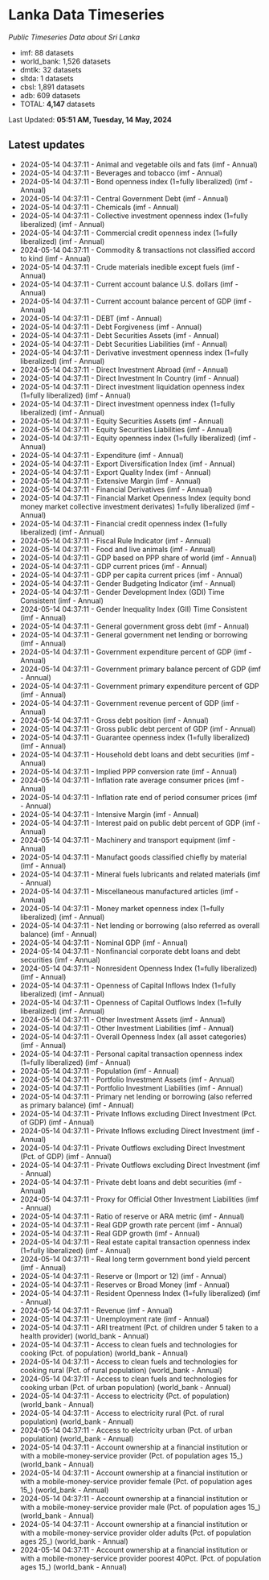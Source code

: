 # Lanka Data Timeseries
*Public Timeseries Data about Sri Lanka*

* imf: 88 datasets
* world_bank: 1,526 datasets
* dmtlk: 32 datasets
* sltda: 1 datasets
* cbsl: 1,891 datasets
* adb: 609 datasets
* TOTAL: **4,147** datasets

Last Updated: **05:51 AM, Tuesday, 14 May, 2024**

## Latest updates

* 2024-05-14 04:37:11 - Animal and vegetable oils and fats (imf - Annual)
* 2024-05-14 04:37:11 - Beverages and tobacco (imf - Annual)
* 2024-05-14 04:37:11 - Bond openness index (1=fully liberalized) (imf - Annual)
* 2024-05-14 04:37:11 - Central Government Debt (imf - Annual)
* 2024-05-14 04:37:11 - Chemicals (imf - Annual)
* 2024-05-14 04:37:11 - Collective investment openness index (1=fully liberalized) (imf - Annual)
* 2024-05-14 04:37:11 - Commercial credit openness index (1=fully liberalized) (imf - Annual)
* 2024-05-14 04:37:11 - Commodity & transactions not classified accord to kind (imf - Annual)
* 2024-05-14 04:37:11 - Crude materials inedible except fuels (imf - Annual)
* 2024-05-14 04:37:11 - Current account balance U.S. dollars (imf - Annual)
* 2024-05-14 04:37:11 - Current account balance percent of GDP (imf - Annual)
* 2024-05-14 04:37:11 - DEBT (imf - Annual)
* 2024-05-14 04:37:11 - Debt Forgiveness (imf - Annual)
* 2024-05-14 04:37:11 - Debt Securities Assets (imf - Annual)
* 2024-05-14 04:37:11 - Debt Securities Liabilities (imf - Annual)
* 2024-05-14 04:37:11 - Derivative investment openness index (1=fully liberalized) (imf - Annual)
* 2024-05-14 04:37:11 - Direct Investment Abroad (imf - Annual)
* 2024-05-14 04:37:11 - Direct Investment In Country (imf - Annual)
* 2024-05-14 04:37:11 - Direct investment liquidation openness index (1=fully liberalized) (imf - Annual)
* 2024-05-14 04:37:11 - Direct investment openness index (1=fully liberalized) (imf - Annual)
* 2024-05-14 04:37:11 - Equity Securities Assets (imf - Annual)
* 2024-05-14 04:37:11 - Equity Securities Liabilities (imf - Annual)
* 2024-05-14 04:37:11 - Equity openness index (1=fully liberalized) (imf - Annual)
* 2024-05-14 04:37:11 - Expenditure (imf - Annual)
* 2024-05-14 04:37:11 - Export Diversification Index (imf - Annual)
* 2024-05-14 04:37:11 - Export Quality Index (imf - Annual)
* 2024-05-14 04:37:11 - Extensive Margin (imf - Annual)
* 2024-05-14 04:37:11 - Financial Derivatives (imf - Annual)
* 2024-05-14 04:37:11 - Financial Market Openness Index (equity bond money market collective investment derivates) 1=fully liberalized (imf - Annual)
* 2024-05-14 04:37:11 - Financial credit openness index (1=fully liberalized) (imf - Annual)
* 2024-05-14 04:37:11 - Fiscal Rule Indicator (imf - Annual)
* 2024-05-14 04:37:11 - Food and live animals (imf - Annual)
* 2024-05-14 04:37:11 - GDP based on PPP share of world (imf - Annual)
* 2024-05-14 04:37:11 - GDP current prices (imf - Annual)
* 2024-05-14 04:37:11 - GDP per capita current prices (imf - Annual)
* 2024-05-14 04:37:11 - Gender Budgeting Indicator (imf - Annual)
* 2024-05-14 04:37:11 - Gender Development Index (GDI) Time Consistent (imf - Annual)
* 2024-05-14 04:37:11 - Gender Inequality Index (GII) Time Consistent (imf - Annual)
* 2024-05-14 04:37:11 - General government gross debt (imf - Annual)
* 2024-05-14 04:37:11 - General government net lending or borrowing (imf - Annual)
* 2024-05-14 04:37:11 - Government expenditure percent of GDP (imf - Annual)
* 2024-05-14 04:37:11 - Government primary balance percent of GDP (imf - Annual)
* 2024-05-14 04:37:11 - Government primary expenditure percent of GDP (imf - Annual)
* 2024-05-14 04:37:11 - Government revenue percent of GDP (imf - Annual)
* 2024-05-14 04:37:11 - Gross debt position (imf - Annual)
* 2024-05-14 04:37:11 - Gross public debt percent of GDP (imf - Annual)
* 2024-05-14 04:37:11 - Guarantee openness index (1=fully liberalized) (imf - Annual)
* 2024-05-14 04:37:11 - Household debt loans and debt securities (imf - Annual)
* 2024-05-14 04:37:11 - Implied PPP conversion rate (imf - Annual)
* 2024-05-14 04:37:11 - Inflation rate average consumer prices (imf - Annual)
* 2024-05-14 04:37:11 - Inflation rate end of period consumer prices (imf - Annual)
* 2024-05-14 04:37:11 - Intensive Margin (imf - Annual)
* 2024-05-14 04:37:11 - Interest paid on public debt percent of GDP (imf - Annual)
* 2024-05-14 04:37:11 - Machinery and transport equipment (imf - Annual)
* 2024-05-14 04:37:11 - Manufact goods classified chiefly by material (imf - Annual)
* 2024-05-14 04:37:11 - Mineral fuels lubricants and related materials (imf - Annual)
* 2024-05-14 04:37:11 - Miscellaneous manufactured articles (imf - Annual)
* 2024-05-14 04:37:11 - Money market openness index (1=fully liberalized) (imf - Annual)
* 2024-05-14 04:37:11 - Net lending or borrowing (also referred as overall balance) (imf - Annual)
* 2024-05-14 04:37:11 - Nominal GDP (imf - Annual)
* 2024-05-14 04:37:11 - Nonfinancial corporate debt loans and debt securities (imf - Annual)
* 2024-05-14 04:37:11 - Nonresident Openness Index (1=fully liberalized) (imf - Annual)
* 2024-05-14 04:37:11 - Openness of Capital Inflows Index (1=fully liberalized) (imf - Annual)
* 2024-05-14 04:37:11 - Openness of Capital Outflows Index (1=fully liberalized) (imf - Annual)
* 2024-05-14 04:37:11 - Other Investment Assets (imf - Annual)
* 2024-05-14 04:37:11 - Other Investment Liabilities (imf - Annual)
* 2024-05-14 04:37:11 - Overall Openness Index (all asset categories) (imf - Annual)
* 2024-05-14 04:37:11 - Personal capital transaction openness index (1=fully liberalized) (imf - Annual)
* 2024-05-14 04:37:11 - Population (imf - Annual)
* 2024-05-14 04:37:11 - Portfolio Investment Assets (imf - Annual)
* 2024-05-14 04:37:11 - Portfolio Investment Liabilities (imf - Annual)
* 2024-05-14 04:37:11 - Primary net lending or borrowing (also referred as primary balance) (imf - Annual)
* 2024-05-14 04:37:11 - Private Inflows excluding Direct Investment (Pct. of GDP) (imf - Annual)
* 2024-05-14 04:37:11 - Private Inflows excluding Direct Investment (imf - Annual)
* 2024-05-14 04:37:11 - Private Outflows excluding Direct Investment (Pct. of GDP) (imf - Annual)
* 2024-05-14 04:37:11 - Private Outflows excluding Direct Investment (imf - Annual)
* 2024-05-14 04:37:11 - Private debt loans and debt securities (imf - Annual)
* 2024-05-14 04:37:11 - Proxy for Official Other Investment Liabilities (imf - Annual)
* 2024-05-14 04:37:11 - Ratio of reserve or ARA metric (imf - Annual)
* 2024-05-14 04:37:11 - Real GDP growth rate percent (imf - Annual)
* 2024-05-14 04:37:11 - Real GDP growth (imf - Annual)
* 2024-05-14 04:37:11 - Real estate capital transaction openness index (1=fully liberalized) (imf - Annual)
* 2024-05-14 04:37:11 - Real long term government bond yield percent (imf - Annual)
* 2024-05-14 04:37:11 - Reserve or (Import or 12) (imf - Annual)
* 2024-05-14 04:37:11 - Reserves or Broad Money (imf - Annual)
* 2024-05-14 04:37:11 - Resident Openness Index (1=fully liberalized) (imf - Annual)
* 2024-05-14 04:37:11 - Revenue (imf - Annual)
* 2024-05-14 04:37:11 - Unemployment rate (imf - Annual)
* 2024-05-14 04:37:11 - ARI treatment (Pct. of children under 5 taken to a health provider) (world_bank - Annual)
* 2024-05-14 04:37:11 - Access to clean fuels and technologies for cooking (Pct. of population) (world_bank - Annual)
* 2024-05-14 04:37:11 - Access to clean fuels and technologies for cooking rural (Pct. of rural population) (world_bank - Annual)
* 2024-05-14 04:37:11 - Access to clean fuels and technologies for cooking urban (Pct. of urban population) (world_bank - Annual)
* 2024-05-14 04:37:11 - Access to electricity (Pct. of population) (world_bank - Annual)
* 2024-05-14 04:37:11 - Access to electricity rural (Pct. of rural population) (world_bank - Annual)
* 2024-05-14 04:37:11 - Access to electricity urban (Pct. of urban population) (world_bank - Annual)
* 2024-05-14 04:37:11 - Account ownership at a financial institution or with a mobile-money-service provider (Pct. of population ages 15_) (world_bank - Annual)
* 2024-05-14 04:37:11 - Account ownership at a financial institution or with a mobile-money-service provider female (Pct. of population ages 15_) (world_bank - Annual)
* 2024-05-14 04:37:11 - Account ownership at a financial institution or with a mobile-money-service provider male (Pct. of population ages 15_) (world_bank - Annual)
* 2024-05-14 04:37:11 - Account ownership at a financial institution or with a mobile-money-service provider older adults (Pct. of population ages 25_) (world_bank - Annual)
* 2024-05-14 04:37:11 - Account ownership at a financial institution or with a mobile-money-service provider poorest 40Pct. (Pct. of population ages 15_) (world_bank - Annual)